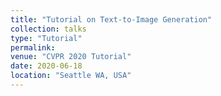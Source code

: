 ```yaml
---
title: "Tutorial on Text-to-Image Generation"
collection: talks
type: "Tutorial"
permalink: 
venue: "CVPR 2020 Tutorial"
date: 2020-06-18
location: "Seattle WA, USA"
---
```

